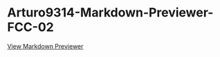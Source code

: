 # Arturo9314-Markdown-Previewer-FCC-02

<p><a href="https://arturo9314.github.io/Arturo9314-Markdown-Previewer-FCC-02/" target="_blank" textstyle="text-decoration: none;">View Markdown Previewer<a/></p>
